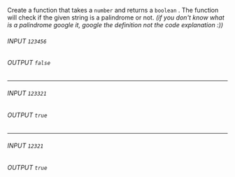 Create a function that takes a `number` and returns a `boolean` . The function will check if the given string is a palindrome or not.
_(if you don't know what is a palindrome google it, google the definition not the code explanation :))_

###### INPUT `123456`

###### OUTPUT `false`

---

###### INPUT `123321`

###### OUTPUT `true`

---

###### INPUT `12321`

###### OUTPUT `true`
